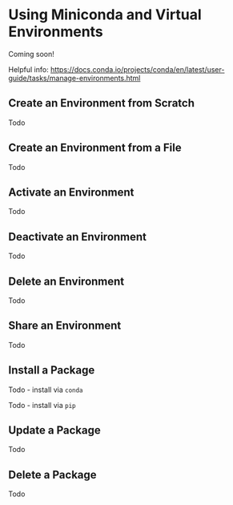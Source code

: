 # Using Miniconda and Virtual Environments
Coming soon!

Helpful info: https://docs.conda.io/projects/conda/en/latest/user-guide/tasks/manage-environments.html

## Create an Environment from Scratch
Todo

## Create an Environment from a File
Todo

## Activate an Environment
Todo

## Deactivate an Environment
Todo

## Delete an Environment
Todo

## Share an Environment
Todo

## Install a Package
Todo - install via `conda`

Todo - install via `pip`

## Update a Package
Todo

## Delete a Package
Todo

